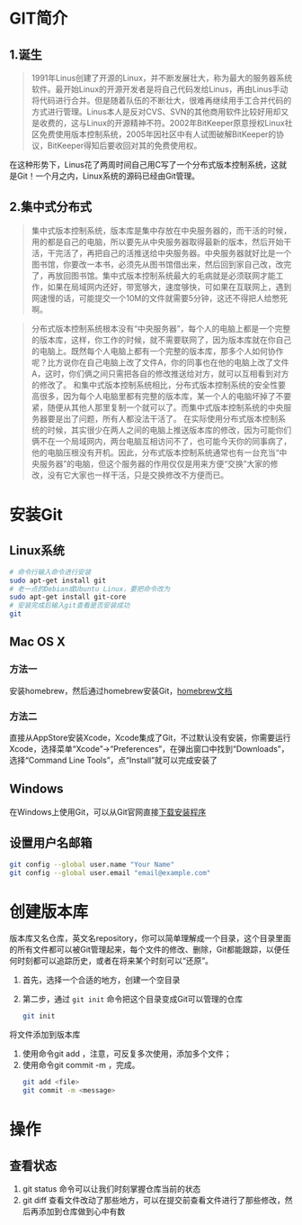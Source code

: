 # GIT简介
## 1.诞生
> 1991年Linus创建了开源的Linux，并不断发展壮大，称为最大的服务器系统软件。最开始Linux的开源开发者是将自己代码发给Linus，再由Linus手动将代码进行合并。但是随着队伍的不断壮大，很难再继续用手工合并代码的方式进行管理。Linus本人是反对CVS、SVN的其他商用软件比较好用却又是收费的，这与Linux的开源精神不符。2002年BitKeeper原意授权Linux社区免费使用版本控制系统，2005年因社区中有人试图破解BitKeeper的协议，BitKeeper得知后要收回对其的免费使用权。

在这种形势下，Linus花了两周时间自己用C写了一个分布式版本控制系统，这就是Git！一个月之内，Linux系统的源码已经由Git管理。
## 2.集中式分布式
> 集中式版本控制系统，版本库是集中存放在中央服务器的，而干活的时候，用的都是自己的电脑，所以要先从中央服务器取得最新的版本，然后开始干活，干完活了，再把自己的活推送给中央服务器。中央服务器就好比是一个图书馆，你要改一本书，必须先从图书馆借出来，然后回到家自己改，改完了，再放回图书馆。集中式版本控制系统最大的毛病就是必须联网才能工作，如果在局域网内还好，带宽够大，速度够快，可如果在互联网上，遇到网速慢的话，可能提交一个10M的文件就需要5分钟，这还不得把人给憋死啊。

> 分布式版本控制系统根本没有“中央服务器”，每个人的电脑上都是一个完整的版本库，这样，你工作的时候，就不需要联网了，因为版本库就在你自己的电脑上。既然每个人电脑上都有一个完整的版本库，那多个人如何协作呢？比方说你在自己电脑上改了文件A，你的同事也在他的电脑上改了文件A，这时，你们俩之间只需把各自的修改推送给对方，就可以互相看到对方的修改了。
和集中式版本控制系统相比，分布式版本控制系统的安全性要高很多，因为每个人电脑里都有完整的版本库，某一个人的电脑坏掉了不要紧，随便从其他人那里复制一个就可以了。而集中式版本控制系统的中央服务器要是出了问题，所有人都没法干活了。
在实际使用分布式版本控制系统的时候，其实很少在两人之间的电脑上推送版本库的修改，因为可能你们俩不在一个局域网内，两台电脑互相访问不了，也可能今天你的同事病了，他的电脑压根没有开机。因此，分布式版本控制系统通常也有一台充当“中央服务器”的电脑，但这个服务器的作用仅仅是用来方便“交换”大家的修改，没有它大家也一样干活，只是交换修改不方便而已。
# 安装Git
## Linux系统
```bash
# 命令行输入命令进行安装
sudo apt-get install git
# 老一点的Debian或Ubuntu Linux，要把命令改为
sudo apt-get install git-core
# 安装完成后输入git查看是否安装成功
git
```
## Mac OS X
### 方法一
安装homebrew，然后通过homebrew安装Git，[homebrew文档](http://brew.sh/)
### 方法二
直接从AppStore安装Xcode，Xcode集成了Git，不过默认没有安装，你需要运行Xcode，选择菜单“Xcode”->“Preferences”，在弹出窗口中找到“Downloads”，选择“Command Line Tools”，点“Install”就可以完成安装了

## Windows
在Windows上使用Git，可以从Git官网直接[下载安装程序](https://git-scm.com/downloads)

## 设置用户名邮箱
```bash
git config --global user.name "Your Name"
git config --global user.email "email@example.com"
```
# 创建版本库
版本库又名仓库，英文名repository，你可以简单理解成一个目录，这个目录里面的所有文件都可以被Git管理起来，每个文件的修改、删除，Git都能跟踪，以便任何时刻都可以追踪历史，或者在将来某个时刻可以“还原”。

1. 首先，选择一个合适的地方，创建一个空目录

2. 第二步，通过 `git init` 命令把这个目录变成Git可以管理的仓库
   ```bash
   git init
   ```

将文件添加到版本库
1. 使用命令git add <file>，注意，可反复多次使用，添加多个文件；
2. 使用命令git commit -m <message>，完成。
   ```bash
   git add <file>
   git commit -m <message>
   ```
# 操作
## 查看状态
1. git status 命令可以让我们时刻掌握仓库当前的状态
2. git diff 查看文件改动了那些地方，可以在提交前查看文件进行了那些修改，然后再添加到仓库做到心中有数
